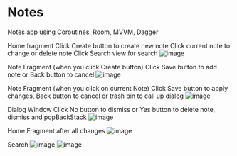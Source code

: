 # Notes
Notes app using Coroutines, Room, MVVM, Dagger

Home fragment
Click Create button to create new note
Click current note to change or delete note
Click Search view for search
![image](https://user-images.githubusercontent.com/115942429/216074446-2679ca2c-9e7a-492f-800c-e4c124f492ba.png)

Note Fragment (when you click Create button)
Click Save button to add note or Back button to cancel
![image](https://user-images.githubusercontent.com/115942429/216074474-2527252d-c0a3-4f97-8e38-5d8720ace5cb.png)

Note Fragment (when you click on current Note)
Click Save button to apply changes, Back button to cancel or trash bin to call up dialog
![image](https://user-images.githubusercontent.com/115942429/216074790-04c62e41-1da7-4aa7-8034-ff8d5129cb2b.png)

Dialog Window
Click No button to dismiss or Yes button to delete note, dismiss and popBackStack
![image](https://user-images.githubusercontent.com/115942429/216075560-43f4974e-ea3b-42cb-b04c-8f3a2febb4d8.png)

Home Fragment after all changes
![image](https://user-images.githubusercontent.com/115942429/216076592-fabd4f7e-1536-42cd-bd17-790e4f62dff8.png)

Search
![image](https://user-images.githubusercontent.com/115942429/216076681-9fc6793f-adba-4c81-b38b-00b8551f64f4.png)
![image](https://user-images.githubusercontent.com/115942429/216076705-31ee4965-7ab5-4bda-8446-6c98eb3016b7.png)
